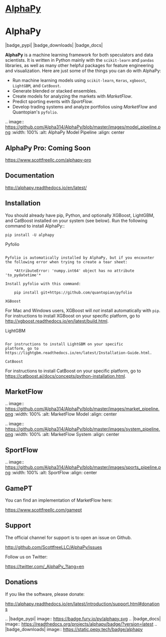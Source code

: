 # [AlphaPy](https://github.com/ScottfreeLLC/AlphaPy)

AlphaPy
=======

|badge_pypi| |badge_downloads| |badge_docs|

**AlphaPy** is a machine learning framework for both speculators and
data scientists. It is written in Python mainly with the ``scikit-learn``
and ``pandas`` libraries, as well as many other helpful
packages for feature engineering and visualization. Here are just
some of the things you can do with AlphaPy:

* Run machine learning models using ``scikit-learn``, ``Keras``, ``xgboost``, ``LightGBM``, and ``CatBoost``.
* Generate blended or stacked ensembles.
* Create models for analyzing the markets with *MarketFlow*.
* Predict sporting events with *SportFlow*.
* Develop trading systems and analyze portfolios using *MarketFlow*
  and Quantopian's ``pyfolio``.

.. image:: https://github.com/Alpha314/AlphaPy/blob/master/images/model_pipeline.png
    :width: 100%
    :alt: AlphaPy Model Pipeline
    :align: center

AlphaPy Pro: Coming Soon
------------------------

https://www.scottfreellc.com/alphapy-pro

Documentation
-------------

http://alphapy.readthedocs.io/en/latest/

Installation
------------

You should already have pip, Python, and optionally XGBoost, LightGBM, and
CatBoost installed on your system (see below). Run the following command to install
AlphaPy::

    pip install -U alphapy

Pyfolio
~~~~~~~

Pyfolio is automatically installed by AlphaPy, but if you encounter
the following error when trying to create a tear sheet:

    *AttributeError: 'numpy.int64' object has no attribute 'to_pydatetime'*

Install pyfolio with this command:

    pip install git+https://github.com/quantopian/pyfolio

XGBoost
~~~~~~~

For Mac and Windows users, XGBoost will *not* install automatically
with ``pip``. For instructions to install XGBoost on your specific
platform, go to http://xgboost.readthedocs.io/en/latest/build.html.

LightGBM
~~~~~~~~

For instructions to install LightGBM on your specific
platform, go to https://lightgbm.readthedocs.io/en/latest/Installation-Guide.html.

CatBoost
~~~~~~~~

For instructions to install CatBoost on your specific
platform, go to https://catboost.ai/docs/concepts/python-installation.html.

MarketFlow
----------

.. image:: https://github.com/Alpha314/AlphaPy/blob/master/images/market_pipeline.png
    :width: 100%
    :alt: MarketFlow Model
    :align: center

.. image:: https://github.com/Alpha314/AlphaPy/blob/master/images/system_pipeline.png
    :width: 100%
    :alt: MarketFlow System
    :align: center

SportFlow
---------

.. image:: https://github.com/Alpha314/AlphaPy/blob/master/images/sports_pipeline.png
    :width: 100%
    :alt: SportFlow
    :align: center

GamePT
------

You can find an implementation of MarketFlow here:

https://www.scottfreellc.com/gamept

Support
-------

The official channel for support is to open an issue on Github.

http://github.com/ScottfreeLLC/AlphaPy/issues

Follow us on Twitter:

https://twitter.com/_AlphaPy_?lang=en

Donations
---------

If you like the software, please donate:

http://alphapy.readthedocs.io/en/latest/introduction/support.html#donations


.. |badge_pypi| image:: https://badge.fury.io/py/alphapy.svg
.. |badge_docs| image:: https://readthedocs.org/projects/alphapy/badge/?version=latest
.. |badge_downloads| image:: https://static.pepy.tech/badge/alphapy

